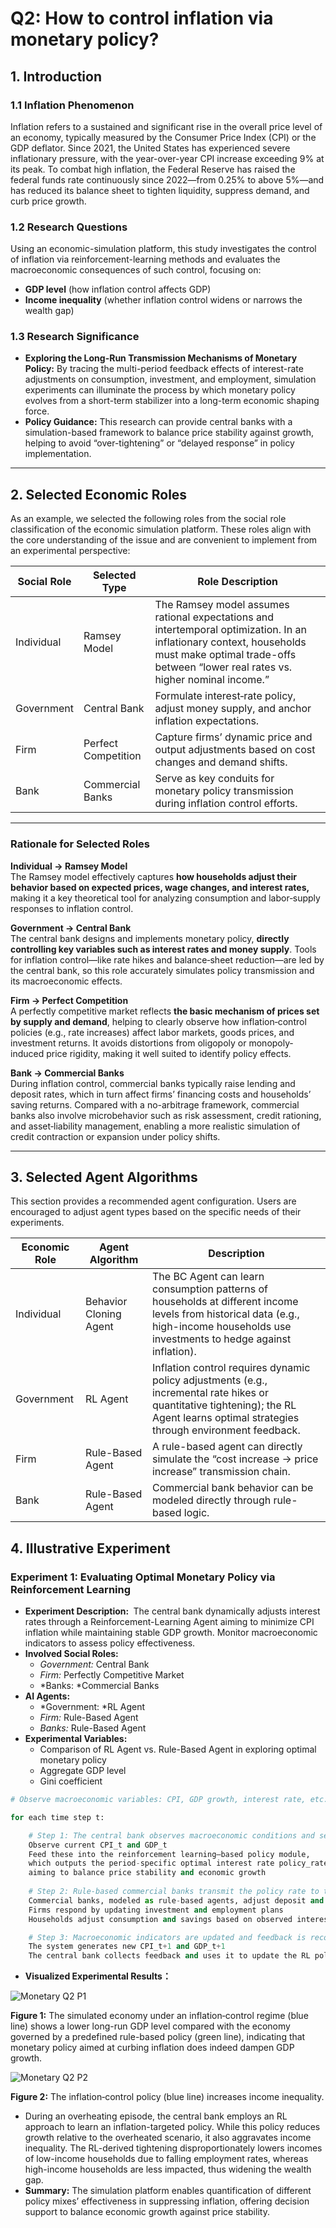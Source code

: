 # Q2: How to control inflation via monetary policy?

## 1. Introduction

### 1.1 Inflation Phenomenon

Inflation refers to a sustained and significant rise in the overall price level of an economy, typically measured by the Consumer Price Index (CPI) or the GDP deflator. Since 2021, the United States has experienced severe inflationary pressure, with the year-over-year CPI increase exceeding 9% at its peak. To combat high inflation, the Federal Reserve has raised the federal funds rate continuously since 2022—from 0.25% to above 5%—and has reduced its balance sheet to tighten liquidity, suppress demand, and curb price growth.

### 1.2 Research Questions

Using an economic-simulation platform, this study investigates the control of inflation via reinforcement-learning methods and evaluates the macroeconomic consequences of such control, focusing on:

* **GDP level** (how inflation control affects GDP)
* **Income inequality** (whether inflation control widens or narrows the wealth gap)

### 1.3 Research Significance

* **Exploring the Long-Run Transmission Mechanisms of Monetary Policy:**  By tracing the multi-period feedback effects of interest-rate adjustments on consumption, investment, and employment, simulation experiments can illuminate the process by which monetary policy evolves from a short-term stabilizer into a long-term economic shaping force.
* **Policy Guidance:**  This research can provide central banks with a simulation-based framework to balance price stability against growth, helping to avoid “over-tightening” or “delayed response” in policy implementation.

---

## ​2. Selected Economic Roles

As an example, we selected the following roles from the social role classification of the economic simulation platform. These roles align with the core understanding of the issue and are convenient to implement from an experimental perspective:

| Social Role            | Selected Type                | Role Description                                                                                                                                                                                           |
| ------------------------ | ------------------------------ | ------------------------------------------------------------------------------------------------------------------------------------------------------------------------------------------------------------ |
| Individual             | Ramsey Model                 | The Ramsey model assumes rational expectations and intertemporal optimization. In an inflationary context, households must make optimal trade-offs between “lower real rates vs. higher nominal income.” |
| Government             | Central Bank                 | Formulate interest‐rate policy, adjust money supply, and anchor inflation expectations.                                                                                                                   |
| Firm                 | Perfect Competition | Capture firms’ dynamic price and output adjustments based on cost changes and demand shifts.                                                                                                              |
| Bank | Commercial Banks             | Serve as key conduits for monetary policy transmission during inflation control efforts.                                                                                                                   |

---

### Rationale for Selected Roles

**Individual → Ramsey Model**  
The Ramsey model effectively captures **how households adjust their behavior based on expected prices, wage changes, and interest rates,** making it a key theoretical tool for analyzing consumption and labor‐supply responses to inflation control.

**Government → Central Bank**  
The central bank designs and implements monetary policy, **directly controlling key variables such as interest rates and money supply**. Tools for inflation control—like rate hikes and balance‐sheet reduction—are led by the central bank, so this role accurately simulates policy transmission and its macroeconomic effects.

**Firm → Perfect Competition**  
A perfectly competitive market reflects **the basic mechanism of prices set by supply and demand**, helping to clearly observe how inflation‐control policies (e.g., rate increases) affect labor markets, goods prices, and investment returns. It avoids distortions from oligopoly or monopoly‐induced price rigidity, making it well suited to identify policy effects.

**Bank → Commercial Banks**  
During inflation control, commercial banks typically raise lending and deposit rates, which in turn affect firms’ financing costs and households’ saving returns. Compared with a no-arbitrage framework, commercial banks also involve microbehavior such as risk assessment, credit rationing, and asset‐liability management, enabling a more realistic simulation of credit contraction or expansion under policy shifts.

---

## ​3.​ Selected Agent Algorithms

This section provides a recommended agent configuration. Users are encouraged to adjust agent types based on the specific needs of their experiments.

| Economic Role | Agent Algorithm        | Description                                                  |
| ------------- | ---------------------- | ------------------------------------------------------------ |
| Individual             | Behavior Cloning Agent | The BC Agent can learn consumption patterns of households at different income levels from historical data (e.g., high-income households use investments to hedge against inflation).  |
| Government             | RL Agent               | Inflation control requires dynamic policy adjustments (e.g., incremental rate hikes or quantitative tightening); the RL Agent learns optimal strategies through environment feedback. |
| Firm                 | Rule-Based Agent       | A rule-based agent can directly simulate the “cost increase → price increase” transmission chain.                                                                                  |
| Bank | Rule-Based Agent       | Commercial bank behavior can be modeled directly through rule-based logic.                                                                                                            |

## 4.​ Illustrative Experiment

### Experiment 1: Evaluating Optimal Monetary Policy via Reinforcement Learning

* **Experiment Description: ​** The central bank dynamically adjusts interest rates through a Reinforcement-Learning Agent aiming to minimize CPI inflation while maintaining stable GDP growth. Monitor macroeconomic indicators to assess policy effectiveness.
* **Involved Social Roles:**
  * *Government:* Central Bank
  * *Firm:* Perfectly Competitive Market
  * *Banks: ​*Commercial Banks
* **AI**​**​ Agents:**
  * *Government: ​*RL Agent
  * *Firm:* Rule-Based Agent
  * *Banks:* ​Rule-Based Agent
* **Experimental Variables:**
  * Comparison of RL Agent vs. Rule-Based Agent in exploring optimal monetary policy
  * Aggregate GDP level
  * Gini coefficient

```Python
# Observe macroeconomic variables: CPI, GDP growth, interest rate, etc.

for each time step t:

    # Step 1: The central bank observes macroeconomic conditions and sets policy rate
    Observe current CPI_t and GDP_t  
    Feed these into the reinforcement learning–based policy module,  
    which outputs the period-specific optimal interest rate policy_rate_t  
    aiming to balance price stability and economic growth
    
    # Step 2: Rule-based commercial banks transmit the policy rate to the economy
    Commercial banks, modeled as rule-based agents, adjust deposit and lending rates according to policy_rate_t and predefined spread rules  
    Firms respond by updating investment and employment plans  
    Households adjust consumption and savings based on observed interest rate changes

    # Step 3: Macroeconomic indicators are updated and feedback is recorded
    The system generates new CPI_t+1 and GDP_t+1  
    The central bank collects feedback and uses it to update the RL policy model
```

* **Visualized Experimental Results：**

![Monetary Q2 P1](../img/Monetary%20Q2%20P1.png)

**Figure 1:** The simulated economy under an inflation‐control regime (blue line) shows a lower long-run GDP level compared with the economy governed by a predefined rule-based policy (green line), indicating that monetary policy aimed at curbing inflation does indeed dampen GDP growth.

![Monetary Q2 P2](../img/Monetary%20Q2%20P2.png)

**Figure 2:** The inflation‐control policy (blue line) increases income inequality.

* During an overheating episode, the central bank employs an RL approach to learn an inflation-targeted policy. While this policy reduces growth relative to the overheated scenario, it also aggravates income inequality. The RL-derived tightening disproportionately lowers incomes of low-income households due to falling employment rates, whereas high-income households are less impacted, thus widening the wealth gap.
* **Summary:** The simulation platform enables quantification of different policy mixes’ effectiveness in suppressing inflation, offering decision support to balance economic growth against price stability.

